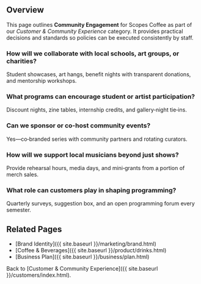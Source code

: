
## Overview
This page outlines **Community Engagement** for Scopes Coffee as part of our _Customer & Community Experience_ category. It provides practical decisions and standards so policies can be executed consistently by staff.

### How will we collaborate with local schools, art groups, or charities?
Student showcases, art hangs, benefit nights with transparent donations, and mentorship workshops.

### What programs can encourage student or artist participation?
Discount nights, zine tables, internship credits, and gallery‑night tie‑ins.

### Can we sponsor or co-host community events?
Yes—co‑branded series with community partners and rotating curators.

### How will we support local musicians beyond just shows?
Provide rehearsal hours, media days, and mini‑grants from a portion of merch sales.

### What role can customers play in shaping programming?
Quarterly surveys, suggestion box, and an open programming forum every semester.

## Related Pages
- [Brand Identity]({{ site.baseurl }}/marketing/brand.html)
- [Coffee & Beverages]({{ site.baseurl }}/product/drinks.html)
- [Business Plan]({{ site.baseurl }}/business/plan.html)

Back to [Customer & Community Experience]({{ site.baseurl }}/customers/index.html).

